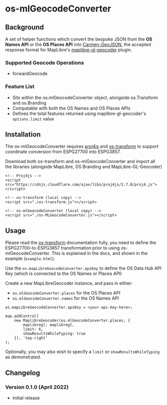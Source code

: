 # os-mlGeocodeConverter
## Background
A set of helper functions which convert the bespoke JSON from the **OS Names API** or the **OS Places API** into [Carmen-GeoJSON](https://github.com/mapbox/carmen/blob/master/carmen-geojson.md), the accepted response format for MapLibre's [maplibre-gl-geocoder](https://github.com/maplibre/maplibre-gl-geocoder) plugin.

### Supported Geocode Operations
- forwardGeocode

### Feature List
- Sits within the os.mlGeocodeConverter object, alongside os.Transform and os.Branding
- Compatable with both the OS Names and OS Places APIs
- Defines the total features returned using maplibre-gl-geocoder's `options.limit` value

## Installation
The os-mlGeocodeConverter requires [proj4js](https://github.com/proj4js/proj4js) and [os-transform](https://github.com/OrdnanceSurvey/os-transform) to support coordinate conversion from ESPG27700 into ESPG3857.

Download both os-transform and os-mlGeocodeConverter and import all the libraries (alongside MapLibre, OS Branding and MapLibre-GL-Geocoder)

```
<!-- Proj4js -->
<script src="https://cdnjs.cloudflare.com/ajax/libs/proj4js/2.7.0/proj4.js"></script>

<!-- os-transform (local copy) -->
<script src="./os-transform.js"></script>

<!-- os-mlGeocodeConverter (local copy) -->
<script src="./os-MLGeocodeConverter.js"></script>
```

## Usage
Please read the [os-transform](https://github.com/OrdnanceSurvey/os-transform) documentation fully, you need to define the ESPG27700-to-ESPG3857 transformation prior to using os-mlGeocodeConverter. This is explained in the docs, and shown in the example (`example.html`).

Use the `os.mapLibreGeocodeConverter.apiKey` to define the OS Data Hub API Key (which is connected to the OS Names or Places API)

Create a new MapLibreGeocoder instance, and pass in either:
- `os.mlGeocodeConverter.places` for the OS Places API
- `os.mlGeocodeConverter.names` for the OS Names API

```
os.mapLibreGeocodeConverter.apiKey = <your-api-key-here>;

map.addControl(
    new MaplibreGeocoder(os.mlGeocodeConverter.places, {
        maplibregl: maplibregl,
        limit: 6,
        showResultsWhileTyping: true
    }), 'top-right'
);
```
Optionally, you may also wish to specify a `limit` or `showResultsWhileTyping` as demonstrated.

## Changelog
### Version 0.1.0 (April 2022)
- Initial release
